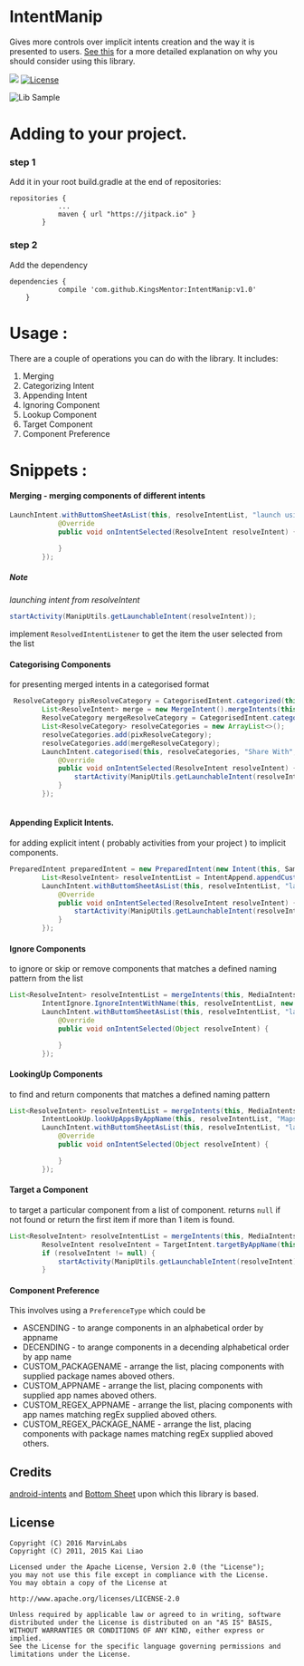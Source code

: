 # IntentManip
Gives more controls over implicit intents creation and the way it is presented to users. [See this](http://belvi.xyz/posts/Handling-Intents) for a more detailed explanation on why you should consider using this library.

[![](https://jitpack.io/v/KingsMentor/IntentManip.svg)](https://jitpack.io/#KingsMentor/IntentManip)
[![License](https://img.shields.io/badge/License-Apache%202.0-blue.svg)](http://www.apache.org/licenses/LICENSE-2.0)

![Lib Sample](https://github.com/KingsMentor/IntentManip/blob/master/sample.gif)

# Adding to your project.

### step 1
Add it in your root build.gradle at the end of repositories:
```
repositories {
			...
			maven { url "https://jitpack.io" }
		}
```

### step 2
Add the dependency
```
dependencies {
	        compile 'com.github.KingsMentor:IntentManip:v1.0'
	}
```
# Usage :
There are a couple of operations you can do with the library. It includes:

1. Merging
2. Categorizing Intent
3. Appending Intent
4. Ignoring Component 
5. Lookup Component
6. Target Component
7. Component Preference

# Snippets :

#### Merging - merging components of different intents
```java
LaunchIntent.withButtomSheetAsList(this, resolveIntentList, "launch using", new ResolvedIntentListener<ResolveIntent>() {
            @Override
            public void onIntentSelected(ResolveIntent resolveIntent) {

            }
        });
```
##### Note

*launching* *intent* *from* *resolveIntent*

```java 
startActivity(ManipUtils.getLaunchableIntent(resolveIntent));
```

implement `ResolvedIntentListener`  to get the item the user selected from the list

#### Categorising Components

for presenting merged intents in a categorised format

```java
 ResolveCategory pixResolveCategory = CategorisedIntent.categorized(this, MediaIntents.newSelectPictureIntent(), "picture", 1);
        List<ResolveIntent> merge = new MergeIntent().mergeIntents(this, MediaIntents.newSelectPictureIntent(), GeoIntents.newNavigationIntent(""));
        ResolveCategory mergeResolveCategory = CategorisedIntent.categorized(merge, "Geo and Media", 2);
        List<ResolveCategory> resolveCategories = new ArrayList<>();
        resolveCategories.add(pixResolveCategory);
        resolveCategories.add(mergeResolveCategory);
        LaunchIntent.categorised(this, resolveCategories, "Share With", new ResolvedIntentListener<ResolveIntent>() {
            @Override
            public void onIntentSelected(ResolveIntent resolveIntent) {
                startActivity(ManipUtils.getLaunchableIntent(resolveIntent));
            }
        });
	
```

#### Appending Explicit Intents.
for adding explicit intent ( probably activities from your project ) to implicit components.

```java
PreparedIntent preparedIntent = new PreparedIntent(new Intent(this, Sample.class), R.string.sample, R.mipmap.ic_launcher);
        List<ResolveIntent> resolveIntentList = IntentAppend.appendCustomIntent(this, MediaIntents.newSelectPictureIntent(), preparedIntent);
        LaunchIntent.withButtomSheetAsList(this, resolveIntentList, "launch using", new ResolvedIntentListener<ResolveIntent>() {
            @Override
            public void onIntentSelected(ResolveIntent resolveIntent) {
                startActivity(ManipUtils.getLaunchableIntent(resolveIntent));
            }
        });
```
#### Ignore Components
to ignore or skip or remove components that matches a defined naming pattern from the list

```java
List<ResolveIntent> resolveIntentList = mergeIntents(this, MediaIntents.newSelectPictureIntent(), GeoIntents.newNavigationIntent(""));
        IntentIgnore.IgnoreIntentWithName(this, resolveIntentList, new ArrayList<String>(Arrays.asList(new String[]{"Maps"})));
        LaunchIntent.withButtomSheetAsList(this, resolveIntentList, "launch using", new ResolvedIntentListener() {
            @Override
            public void onIntentSelected(Object resolveIntent) {

            }
        });
```

#### LookingUp Components
to find and return components that matches a defined naming pattern 
```java
List<ResolveIntent> resolveIntentList = mergeIntents(this, MediaIntents.newSelectPictureIntent(), GeoIntents.newNavigationIntent(""));
        IntentLookUp.lookUpAppsByAppName(this, resolveIntentList, "Maps");
        LaunchIntent.withButtomSheetAsList(this, resolveIntentList, "launch using", new ResolvedIntentListener() {
            @Override
            public void onIntentSelected(Object resolveIntent) {

            }
        });
```

#### Target a Component
to target a particular component from a list of component. 
returns `null` if not found or return the first item if more than 1 item is found.
```java
List<ResolveIntent> resolveIntentList = mergeIntents(this, MediaIntents.newSelectPictureIntent(), GeoIntents.newNavigationIntent(""));
        ResolveIntent resolveIntent = TargetIntent.targetByAppName(this, resolveIntentList, "Photo");
        if (resolveIntent != null) {
            startActivity(ManipUtils.getLaunchableIntent(resolveIntent));
        }
```

#### Component Preference
This involves using a `PreferenceType` which could be

* ASCENDING - to arange components in an alphabetical order by appname
* DECENDING - to arange components in a decending alphabetical order by app name
* CUSTOM_PACKAGENAME - arrange the list, placing components with supplied package names aboved others.
* CUSTOM_APPNAME - arrange the list, placing components with supplied app names aboved others.
* CUSTOM_REGEX_APPNAME - arrange the list, placing components with app names matching regEx supplied aboved others.
* CUSTOM_REGEX_PACKAGE_NAME - arrange the list, placing components with package names matching regEx supplied aboved others.

## Credits
[android-intents](https://github.com/marvinlabs/android-intents) and 
[Bottom Sheet](https://github.com/soarcn/BottomSheet) upon which this library is based.

## License

```
Copyright (C) 2016 MarvinLabs 
Copyright (C) 2011, 2015 Kai Liao

Licensed under the Apache License, Version 2.0 (the "License");
you may not use this file except in compliance with the License.
You may obtain a copy of the License at

http://www.apache.org/licenses/LICENSE-2.0

Unless required by applicable law or agreed to in writing, software
distributed under the License is distributed on an "AS IS" BASIS,
WITHOUT WARRANTIES OR CONDITIONS OF ANY KIND, either express or implied.
See the License for the specific language governing permissions and
limitations under the License.
```
